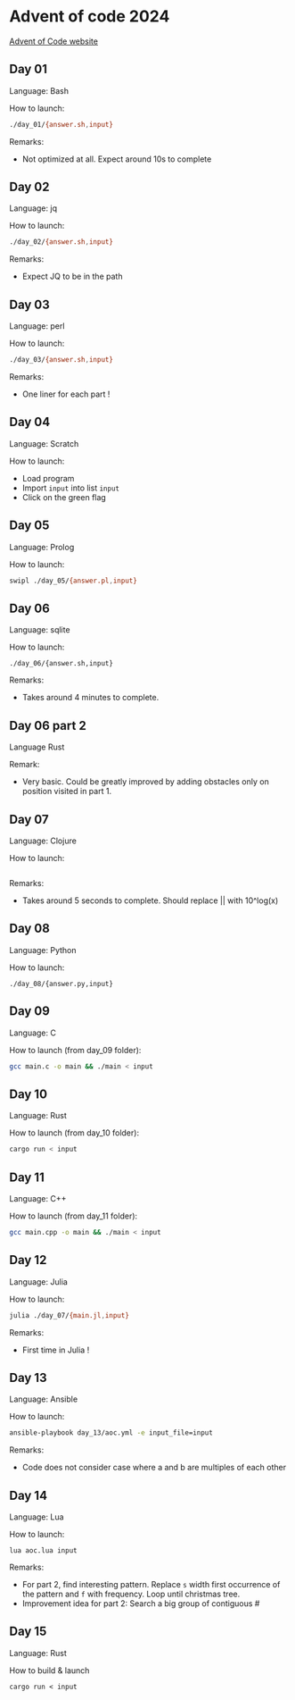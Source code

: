 # Advent of code 2024
[Advent of Code website](https://adventofcode.com)

## Day 01
Language: Bash

How to launch:
```sh
./day_01/{answer.sh,input}
```

Remarks:
* Not optimized at all. Expect around 10s to complete

## Day 02
Language: jq

How to launch:
```sh
./day_02/{answer.sh,input}
```

Remarks:
* Expect JQ to be in the path

## Day 03
Language: perl

How to launch:
```sh
./day_03/{answer.sh,input}
```

Remarks:
* One liner for each part !

## Day 04
Language: Scratch

How to launch:
* Load program
* Import `input` into list `input`
* Click on the green flag

## Day 05
Language: Prolog

How to launch:
```sh
swipl ./day_05/{answer.pl,input}
```

## Day 06
Language: sqlite

How to launch:
```
./day_06/{answer.sh,input}
```

Remarks:
* Takes around 4 minutes to complete.

## Day 06 part 2
Language Rust

Remark:
* Very basic. Could be greatly improved by adding obstacles only on position visited in part 1.

## Day 07
Language: Clojure

How to launch:
```sh

```

Remarks:
* Takes around 5 seconds to complete. Should replace || with 10^log(x)

## Day 08
Language: Python

How to launch:
```
./day_08/{answer.py,input}
```

## Day 09
Language: C

How to launch (from day_09 folder):
```sh
gcc main.c -o main && ./main < input
```

## Day 10
Language: Rust

How to launch (from day_10 folder):
```sh
cargo run < input
```

## Day 11
Language: C++

How to launch (from day_11 folder):
```sh
gcc main.cpp -o main && ./main < input
```

## Day 12
Language: Julia

How to launch:
```sh
julia ./day_07/{main.jl,input}
```

Remarks:
* First time in Julia !

## Day 13
Language: Ansible

How to launch:
```sh
ansible-playbook day_13/aoc.yml -e input_file=input
```

Remarks:
* Code does not consider case where a and b are multiples of each other

## Day 14
Language: Lua

How to launch:
```
lua aoc.lua input
```

Remarks:
* For part 2, find interesting pattern. Replace `s` width first occurrence of the pattern and `f` with frequency. Loop until christmas tree.
* Improvement idea for part 2: Search a big group of contiguous #

## Day 15
Language: Rust

How to build & launch
```
cargo run < input
```
